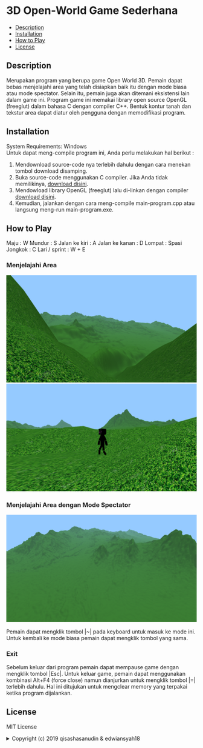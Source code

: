 # 3D Open-World Game Sederhana

* [Description](#description)
* [Installation](#installation)
* [How to Play](#howtoplay)
* [License](#license)

## Description
Merupakan program yang berupa game Open World 3D. Pemain dapat bebas menjelajahi area yang telah disiapkan baik itu dengan mode biasa atau mode spectator. Selain itu, pemain juga akan ditemani eksistensi lain dalam game ini. Program game ini memakai library open source OpenGL (freeglut) dalam bahasa C dengan compiler C++. Bentuk kontur tanah dan tekstur area dapat diatur oleh pengguna dengan memodifikasi program. 

## Installation
System Requirements: Windows
<br>
Untuk dapat meng-compile program ini, Anda perlu melakukan hal berikut :
1. Mendownload source-code nya terlebih dahulu dengan cara menekan tombol download disamping.
2. Buka source-code menggunakan C compiler. Jika Anda tidak memilikinya, [download disini](https://sourceforge.net/projects/orwelldevcpp/).
3. Mendowload library OpenGL (freeglut) lalu di-linkan dengan compiler [download disini](https://www.transmissionzero.co.uk/software/freeglut-devel/).
3. Kemudian, jalankan dengan cara meng-compile main-program.cpp atau langsung meng-run main-program.exe.

## How to Play
Maju            : W
Mundur          : S
Jalan ke kiri   : A
Jalan ke kanan  : D
Lompat          : Spasi
Jongkok         : C
Lari / sprint   : W + E

### Menjelajahi Area
![eksplor](/ss/eksplor.png)
![eksplor2](/ss/eksplor2.png)

### Menjelajahi Area dengan Mode Spectator
![eksplorspec](/ss/eksplorspec.png)

Pemain dapat mengklik tombol |~| pada keyboard untuk masuk ke mode ini. Untuk kembali ke mode biasa pemain dapat mengklik tombol yang sama.
### Exit
Sebelum keluar dari program pemain dapat mempause game dengan mengklik tombol |Esc|. Untuk keluar game, pemain dapat menggunakan kombinasi Alt+F4 (force close) namun dianjurkan untuk mengklik tombol |=| terlebih dahulu. Hal ini ditujukan untuk mengclear memory yang terpakai ketika program dijalankan.

## License

MIT License
<details>
  <summary>Copyright (c) 2019 qisashasanudin & edwiansyah18</summary>

<p align="justify">Permission is hereby granted, free of charge, to any person obtaining a copy
of this software and associated documentation files (the "Software"), to deal
in the Software without restriction, including without limitation the rights
to use, copy, modify, merge, publish, distribute, sublicense, and/or sell
copies of the Software, and to permit persons to whom the Software is
furnished to do so, subject to the following conditions:</p>

<p align="justify">The above copyright notice and this permission notice shall be included in all
copies or substantial portions of the Software.</p>

<p align="justify">The software is provided "as is", without warranty of any kind, express or
Implied, including but not limited to the warranties of merchantability,
Fitness for a particular purpose and noninfringement. In no event shall the
Authors or copyright holders be liable for any claim, damages or other
Liability, whether in an action of contract, tort or otherwise, arising from,
Out of or in connection with the software or the use or other dealings in the
Software.</p>

</details>
